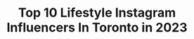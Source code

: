 ---
title: Top 10 Lifestyle Instagram Influencers In Toronto in 2023
description: >-
  Find top lifestyle Instagram influencers in Toronto in 2023. Most popular hashtags: #toronto #lifestyle #ad #canada.
platform: Instagram
hits: 253
text_top: Discover the best Instagram accounts on inBeat.
text_bottom: inBeat holds 253 Instagram influencers like this in Toronto, Canada for you to pitch.
profiles:
  - username: "sairahayatkhan"
    fullname: >-
      Saira Hayat Khan
    bio: >-
      Motherhood. Fashion. Lifestyle. Toronto, Canada 🇨🇦
    location: "Canada"
    followers: 43203
    engagement: 161
    commentsToLikes: 0.155303
    id: ckap1sltivybk0i784nr7lx7p
    verified: false
    hashtags: "#ad, #ineverhavenicenails, #allowmetoreintroducemyself"
  - username: "alanahlorraine"
    fullname: >-
      A 🕊
    bio: >-
      fashion + lifestyle toronto|hamilton ✉️alanahlorraine@gmail.com shop links ⬇️
    location: "Canada"
    followers: 4142
    engagement: 728
    commentsToLikes: 0.138424
    id: ck0tubujo6i450i19w2jakvr4
    verified: false
    hashtags: "#ardenebabe, #vintagethefestival, #ardenelove, #fallchic"
  - username: "raineedays"
    fullname: >-
      R A I N E E
    bio: >-
      • Mommy to Chayce • Riley • Rocky • • Photography • Parenting • Adventures • Lifestyle • • Toronto 🇨🇦 •
    location: "Canada"
    followers: 23316
    engagement: 384
    commentsToLikes: 0.110493
    id: ck0w6pxeo9qpp0i19wn93zd9n
    verified: false
    hashtags: "#gifted, #ad, #canada, #momminainteasy"
  - username: "froudemandy"
    fullname: >-
      Mandy Froude
    bio: >-
      🏆Miss Bikini NL 💃CPA Competitor 🔥@inside_fitness Hot & Fit 100 👙@khcustoms MF10 🍴@premiumchoicemeals MANDY10 💪🏼@bodylogix MANDY20
    location: "Canada"
    followers: 9714
    engagement: 507
    commentsToLikes: 0.035896
    id: ckaordok3mr1c0i78ychdbuuv
    verified: false
    hashtags: "#instafit, #views, #grateful, #beautifuldays"
  - username: "kyallegend"
    fullname: >-
      K Y A L  L E G E N D
    bio: >-
      Pronounced ( kai - al ) Founder & Designer @ishopBEAU lifestyle, beauty, and travel. 📩 kyallegend@gmail.com
    location: "Canada"
    followers: 39901
    engagement: 161
    commentsToLikes: 0.014981
    id: ck5qdi681vpcs0i11raefdsdz
    verified: false
    hashtags: "#lifestyle, #torontolife, #toronto, #ootd"
  - username: "__marlyn.mary__"
    fullname: >-
      💍 𝑀𝒶𝓇𝓎 💍✧⋆
    bio: >-
      🇷🇺🇦🇫🇨🇦 ᴀᴄᴛᴏʀ/ᴍᴏᴅᴇʟ ᴡɪᴛʜ ᴘᴜɴᴊᴀʙ sᴛᴀʀ ⭐️| ʀᴀᴅɪᴏ ʜᴏsᴛ ᴡɪᴛʜ ᴄɪɴᴀ ʀᴀᴅɪᴏ | ᴀssᴏᴄɪᴀᴛᴇᴅ ᴡɪᴛʜ @jg_immiconsultant ᴛɪᴋᴛᴏᴋ:mαrlчn.mαrч snαpchαt:mαrlчn.mαrч
    location: "Canada"
    followers: 2539
    engagement: 1168
    commentsToLikes: 0.122604
    id: ck8weq5xlefx90j782190ye0b
    verified: false
    hashtags: "#loveyourself, #style, #selfcare, #positivevibes"
  - username: "casalnagringa_"
    fullname: >-
      Gaby & Victor no Canadá 🇨🇦
    bio: >-
      Uma estudante de moda e um estudante de marketing morando no Canadá 🇧🇷🇨🇦 📍Toronto-ON 🇨🇦 Rotina, College e vida no Canadá 🎂23 e 23 anos 👇🏼 YouTube
    location: "Canada"
    followers: 5712
    engagement: 909
    commentsToLikes: 0.027716
    id: ckaotdadivf5m0i78ynutqkor
    verified: false
    hashtags: "#brasileirosemtoronto, #couplegoals, #toronto, #cntower"
  - username: "zarconhomes"
    fullname: >-
      Zarcon Homes
    bio: >-
      Luxury Custom Home Builder Development Consulting | Project Management | Planning Design & Build 416-389-1515 #zarconhomes Info@zarconhomes.com
    location: "Canada"
    followers: 4098
    engagement: 606
    commentsToLikes: 0.132105
    id: ck15teniqhpew0i19wuhubgil
    verified: false
    hashtags: "#buildersofinsta, #modernhomes, #housegoals, #like"
  - username: "shalini_matt"
    fullname: >-
      Shaluuu🌹
    bio: >-
      Fashion || Travel || Lifestyle 📍Toronto, Canada
    location: "Canada"
    followers: 3075
    engagement: 2562
    commentsToLikes: 0.085035
    id: ck6uernicsp5o0j71ntftvyov
    verified: false
    hashtags: "#wedding, #upbabe, #urbanplanet, #muah"
  - username: "andrewcretaro"
    fullname: >-
      Andrew Cretaro
    bio: >-
      Content Creator • Lifestyle • Menswear Toronto📍 ✉️ Andrew.cretaro@gmail.com
    location: "Canada"
    followers: 15399
    engagement: 309
    commentsToLikes: 0.235476
    id: ck0tv2w6i9pf20i19rqsqx1ao
    verified: false
    hashtags: "#mejuri, #mejuripartner, #birramoretticanada, #authenticitalia"
---